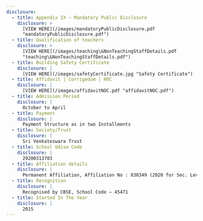 ```yaml
---
disclosure:
  - title: Appendix IX – Mandatory Public Disclosure
    disclosure: >
      [VIEW HERE](/images/mandatoryPublicDisclosure.pdf
      "mandatoryPublicDisclosure.pdf")
  - title: Qualification of teachers
    disclosure: >
      [VIEW HERE](/images/teaching\&NonTeachingStaffDetails.pdf
      "teaching\&NonTeachingStaffDetails.pdf")
  - title: Building Safety Certificate
    disclosure: |
      [VIEW HERE](/images/safetyCertificate.jpg "Safety Certificate")
  - title: Affidavit | Corrigedum | NOC
    disclosure: |
      [VIEW HERE](/images/affidavitNOC.pdf "affidavitNOC.pdf")
  - title: Admission Period
    disclosure: |
      October to April
  - title: Payment
    disclosure: |
      Payment Structure as in two Installments
  - title: Society/Trust
    disclosure: |
      Sri Venkateswara Trust
  - title: School Udise Code
    disclosure: |
      29200313703
  - title: Affiliation details
    disclosure: |
      Permanent Affiliation, Affiliation No : 830349 (2020 for Sec. Level)
  - title: Recognition
    disclosure: |
      Recognised by CBSE, School Code – 45471
  - title: Started In The Year
    disclosure: |
      2015
---
```














